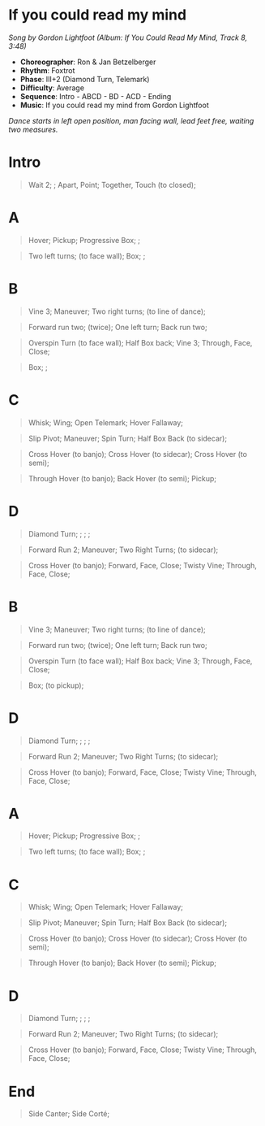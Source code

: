 # If you could read my mind
*Song by Gordon Lightfoot (Album: If You Could Read My Mind, Track 8, 3:48)*


* **Choreographer**: Ron & Jan Betzelberger
* **Rhythm**: Foxtrot
* **Phase**: III+2 (Diamond Turn, Telemark)
* **Difficulty**: Average
* **Sequence**: Intro - ABCD - BD - ACD - Ending
* **Music**: If you could read my mind from Gordon Lightfoot

*Dance starts in left open position, man facing wall, lead feet free, waiting two measures.*

# Intro

> Wait 2; ; Apart, Point; Together, Touch (to closed);

# A

> Hover; Pickup; Progressive Box; ;

> Two left turns; (to face wall); Box; ;

# B

> Vine 3; Maneuver; Two right turns; (to line of dance);

> Forward run two; (twice); One left turn; Back run two;

> Overspin Turn (to face wall); Half Box back; Vine 3; Through, Face, Close;

> Box; ;

# C

> Whisk; Wing; Open Telemark; Hover Fallaway;

> Slip Pivot; Maneuver; Spin Turn; Half Box Back (to sidecar);

> Cross Hover (to banjo); Cross Hover (to sidecar); Cross Hover (to semi);

> Through Hover (to banjo); Back Hover (to semi); Pickup;

# D

> Diamond Turn; ; ; ;

> Forward Run 2; Maneuver; Two Right Turns; (to sidecar);

> Cross Hover (to banjo); Forward, Face, Close; Twisty Vine; Through, Face, Close;

# B

> Vine 3; Maneuver; Two right turns; (to line of dance);

> Forward run two; (twice); One left turn; Back run two;

> Overspin Turn (to face wall); Half Box back; Vine 3; Through, Face, Close;

> Box; (to pickup);

# D

> Diamond Turn; ; ; ;

> Forward Run 2; Maneuver; Two Right Turns; (to sidecar);

> Cross Hover (to banjo); Forward, Face, Close; Twisty Vine; Through, Face, Close;

# A

> Hover; Pickup; Progressive Box; ;

> Two left turns; (to face wall); Box; ;

# C

> Whisk; Wing; Open Telemark; Hover Fallaway;

> Slip Pivot; Maneuver; Spin Turn; Half Box Back (to sidecar);

> Cross Hover (to banjo); Cross Hover (to sidecar); Cross Hover (to semi);

> Through Hover (to banjo); Back Hover (to semi); Pickup;

# D

> Diamond Turn; ; ; ;

> Forward Run 2; Maneuver; Two Right Turns; (to sidecar);

> Cross Hover (to banjo); Forward, Face, Close; Twisty Vine; Through, Face, Close;

# End

> Side Canter; Side Corté;

<meta name="x:audio-file" content="g/Gordon Lightfoot/Gordon Lightfoot - If You Could Read My Mind.mp3">